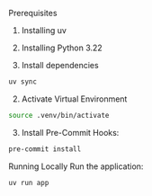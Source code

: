 Prerequisites
1. Installing uv
2. Installing Python 3.22

1. Install dependencies
```bash
uv sync
```

2. Activate Virtual Environment
```bash
source .venv/bin/activate
```

3. Install Pre-Commit Hooks:
```bash
pre-commit install
```

Running Locally
Run the application:
```bash
uv run app
```